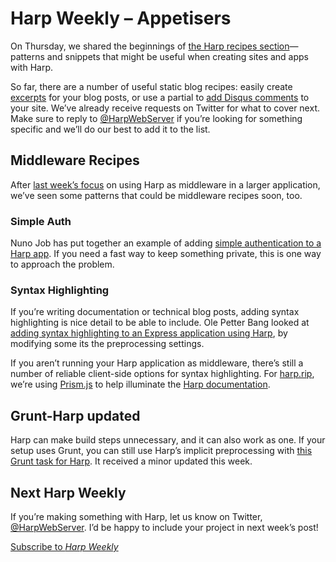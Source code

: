# Harp Weekly – Appetisers

On Thursday, we shared the beginnings of [the Harp recipes section](http://harp.rip/recipes/)—patterns and snippets that might be useful when creating sites and apps with Harp.

So far, there are a number of useful static blog recipes: easily create [excerpts](http://harp.rip/recipes/blog-post-excerpts) for your blog posts, or use a partial to [add Disqus comments](http://harp.rip/recipes/blog-post-comments) to your site. We’ve already receive requests on Twitter for what to cover next. Make sure to reply to [@HarpWebServer](http://twitter.com/harp) if you’re looking for something specific and we’ll do our best to add it to the list.

## Middleware Recipes

After [last week’s focus](http://harp.rip/blog/harp-weekly-2013-12-01) on using Harp as middleware in a larger application, we’ve seen some patterns that could be middleware recipes soon, too.

### Simple Auth

Nuno Job has put together an example of adding [simple authentication to a Harp app](https://gist.github.com/dscape/016d04a447e6acde96b1). If you need a fast way to keep something private, this is one way to approach the problem.

### Syntax Highlighting

If you’re writing documentation or technical blog posts, adding syntax highlighting is nice detail to be able to include. Ole Petter Bang looked at [adding syntax highlighting to an Express application using Harp](https://gist.github.com/gnab/7915894), by modifying some its the preprocessing settings.

If you aren’t running your Harp application as middleware, there’s still a number of reliable client-side options for syntax highlighting. For [harp.rip](http://harp.rip), we’re using [Prism.js](http://prismjs.com/) to help illuminate the [Harp documentation](http://harp.rip/docs).

## Grunt-Harp updated

Harp can make build steps unnecessary, and it can also work as one. If your setup uses Grunt, you can still use Harp’s implicit preprocessing with [this Grunt task for Harp](https://github.com/shovon/grunt-harp). It received a minor updated this week.

## Next Harp Weekly

If you’re making something with Harp, let us know on Twitter, [@HarpWebServer](http://twitter.com/harpwebserver). I’d be happy to include your project in next week’s post!

[Subscribe to <cite>Harp Weekly</cite>](http://harpjs.us7.list-manage1.com/subscribe?u=af92eba03471187c8aa0266e7&id=74381fea66)